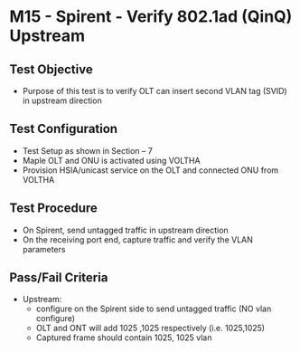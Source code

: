 # M15 - Spirent - Verify 802.1ad (QinQ) Upstream

## Test Objective

* Purpose of this test is to verify OLT can insert second VLAN tag (SVID) in upstream direction

## Test Configuration

* Test Setup as shown in Section – 7
* Maple OLT and ONU is activated using VOLTHA
* Provision HSIA/unicast service on the OLT and connected ONU from VOLTHA

## Test Procedure

* On Spirent, send untagged traffic in upstream direction 
* On the receiving port end, capture traffic and verify the VLAN parameters 

## Pass/Fail Criteria

* Upstream:
    * configure on the Spirent side to send untagged traffic (NO vlan  configure)
    * OLT and ONT will add 1025 ,1025 respectively (i.e. 1025,1025)
    * Captured frame should contain 1025, 1025 vlan 
